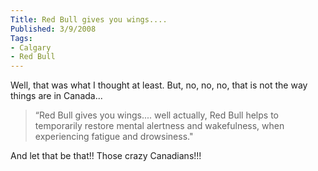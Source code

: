 ```yaml
---
Title: Red Bull gives you wings....
Published: 3/9/2008
Tags:
- Calgary
- Red Bull
---
```


Well, that was what I thought at least. But, no, no, no, that is not the way things are in Canada...

> “Red Bull gives you wings.... well actually, Red Bull helps to temporarily restore mental alertness and wakefulness, when experiencing fatigue and drowsiness."

And let that be that!! Those crazy Canadians!!!

